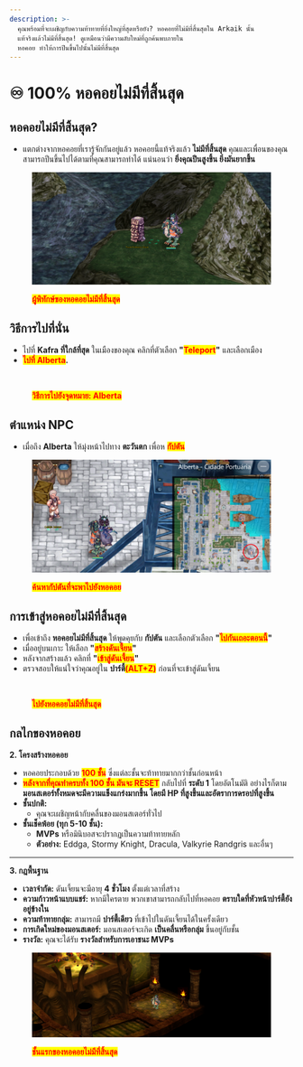 ```yaml
---
description: >-
  คุณพร้อมที่จะเผชิญกับความท้าทายที่ยิ่งใหญ่ที่สุดหรือยัง? หอคอยที่ไม่มีที่สิ้นสุดใน Arkaik นั้น
  แท้จริงแล้วไม่มีที่สิ้นสุด! ดูเหมือนว่ามีความลับใหม่ที่ถูกค้นพบภายใน
  หอคอย ทำให้การปีนขึ้นไปนั้นไม่มีที่สิ้นสุด
---
```


# ♾️ 100% หอคอยไม่มีที่สิ้นสุด

## **หอคอยไม่มีที่สิ้นสุด?**

* แตกต่างจากหอคอยที่เรารู้จักกันอยู่แล้ว หอคอยนี้แท้จริงแล้ว **ไม่มีที่สิ้นสุด** คุณและเพื่อนของคุณสามารถปีนขึ้นไปได้ตามที่คุณสามารถทำได้ แน่นอนว่า **ยิ่งคุณปีนสูงขึ้น ยิ่งมันยากขึ้น** 

<figure><img src="../.gitbook/assets/t11112.png" alt=""><figcaption><p><mark style="color:red;"><strong>ผู้พิทักษ์ของหอคอยไม่มีที่สิ้นสุด</strong></mark></p></figcaption></figure>

## **วิธีการไปที่นั่น**

* ไปที่ **Kafra ที่ใกล้ที่สุด** ในเมืองของคุณ คลิกที่ตัวเลือก **"**<mark style="color:red;">**Teleport**</mark>**"** และเลือกเมือง
* <mark style="color:red;">**ไปที่ Alberta**</mark>**.**

<figure><img src="../.gitbook/assets/bb233.gif" alt=""><figcaption><p><mark style="color:red;"><strong>วิธีการไปยังจุดหมาย: Alberta</strong></mark></p></figcaption></figure>

## **ตำแหน่ง NPC**

* เมื่อถึง **Alberta** ให้มุ่งหน้าไปทาง **ตะวันตก** เพื่อห <mark style="color:red;">**กัปตัน**</mark> 

<figure><img src="../.gitbook/assets/41233.png" alt=""><figcaption><p><mark style="color:red;"><strong>ค้นหากัปตันที่จะพาไปยังหอคอย</strong></mark></p></figcaption></figure>

## **การเข้าสู่หอคอยไม่มีที่สิ้นสุด**

* เพื่อเข้าถึง **หอคอยไม่มีที่สิ้นสุด** ให้พูดคุยกับ **กัปตัน** และเลือกตัวเลือก **"**<mark style="color:red;">**ไปกันเถอะตอนนี้**</mark>**"** 
* เมื่ออยู่บนเกาะ ให้เลือก **"**<mark style="color:red;">**สร้างดันเจี้ยน**</mark>**"** 
* หลังจากสร้างแล้ว คลิกที่ **"**<mark style="color:red;">**เข้าสู่ดันเจี้ยน**</mark>**"** 
* ตรวจสอบให้แน่ใจว่าคุณอยู่ใน **ปาร์ตี้**<mark style="color:red;">**(ALT+Z)**</mark> ก่อนที่จะเข้าสู่ดันเจี้ยน

<figure><img src="../.gitbook/assets/bb23343.gif" alt=""><figcaption><p><mark style="color:red;"><strong>ไปยังหอคอยไม่มีที่สิ้นสุด</strong></mark></p></figcaption></figure>

## **กลไกของหอคอย**

**2. โครงสร้างหอคอย**

* หอคอยประกอบด้วย <mark style="color:red;">**100 ชั้น**</mark> ซึ่งแต่ละชั้นจะท้าทายมากกว่าชั้นก่อนหน้า
* <mark style="color:red;">**หลังจากที่คุณทำครบทั้ง 100 ชั้น มันจะ RESET**</mark> กลับไปที่ **ระดับ 1** โดยอัตโนมัติ อย่างไรก็ตาม **มอนสเตอร์ทั้งหมดจะมีความแข็งแกร่งมากขึ้น โดยมี HP ที่สูงขึ้นและอัตราการดรอปที่สูงขึ้น** 
* **ชั้นปกติ:**
  * คุณจะเผชิญหน้ากับคลื่นของมอนสเตอร์ทั่วไป
* **ชั้นเช็คพ้อย (ทุก 5-10 ชั้น):**
  * **MVPs** หรือมินิบอสจะปรากฏเป็นความท้าทายหลัก
  * **ตัวอย่าง:** Eddga, Stormy Knight, Dracula, Valkyrie Randgris และอื่นๆ

***

**3. กฎพื้นฐาน**

* **เวลาจำกัด:** ดันเจี้ยนจะมีอายุ **4 ชั่วโมง** ตั้งแต่เวลาที่สร้าง
* **ความก้าวหน้าแบบแชร์:** หากมีใครตาย พวกเขาสามารถกลับไปที่หอคอย **ตราบใดที่หัวหน้าปาร์ตี้ยังอยู่ข้างใน**
* **ความท้าทายกลุ่ม:** สามารถมี **ปาร์ตี้เดียว** ที่เข้าไปในดันเจี้ยนได้ในครั้งเดียว
* **การเกิดใหม่ของมอนสเตอร์:** มอนสเตอร์จะเกิด **เป็นคลื่นหรือกลุ่ม** ขึ้นอยู่กับชั้น
* **รางวัล:** คุณจะได้รับ **รางวัลสำหรับการเอาชนะ MVPs**

<figure><img src="../.gitbook/assets/12341.png" alt=""><figcaption><p><mark style="color:red;"><strong>ชั้นแรกของหอคอยไม่มีที่สิ้นสุด</strong></mark></p></figcaption></figure>